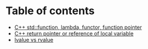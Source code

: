# Table of contents

* [C++ std::function, lambda, functor, function pointer](README.md)
* [C++ return pointer or reference of local variable](c++-return-pointer-or-reference-of-local-variable.md)
* [lvalue vs rvalue](lvalue-vs-rvalue.md)

